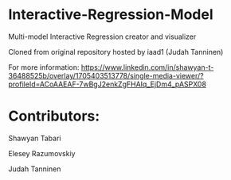 # Interactive-Regression-Model
Multi-model Interactive Regression creator and visualizer 

Cloned from original repository hosted by iaad1 (Judah Tanninen)

For more information: https://www.linkedin.com/in/shawyan-t-36488525b/overlay/1705403513778/single-media-viewer/?profileId=ACoAAEAF-7wBgJ2enkZgFHAIq_EjDm4_pASPX08

# Contributors:
Shawyan Tabari

Elesey Razumovskiy

Judah Tanninen


